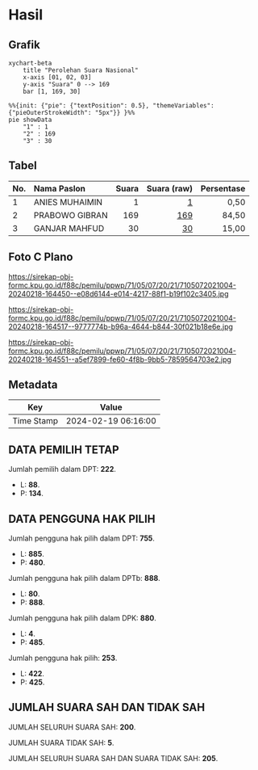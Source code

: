 # Hasil

## Grafik

```mermaid
xychart-beta
    title "Perolehan Suara Nasional"
    x-axis [01, 02, 03]
    y-axis "Suara" 0 --> 169
    bar [1, 169, 30]
```

```mermaid
%%{init: {"pie": {"textPosition": 0.5}, "themeVariables": {"pieOuterStrokeWidth": "5px"}} }%%
pie showData
    "1" : 1
    "2" : 169
    "3" : 30
```

## Tabel

| No. | Nama Paslon    | Suara | Suara (raw) | Persentase |
|:--- |:-------------- | -----:| -----------:| ----------:|
| 1   | ANIES MUHAIMIN | 1     | [1][p-1]    | 0,50       |
| 2   | PRABOWO GIBRAN | 169   | [169][p-2]  | 84,50      |
| 3   | GANJAR MAHFUD  | 30    | [30][p-3]   | 15,00      |


[p-1]: https://github.com/gigit-pemilu/pemilu-2024/blob/main/pilpres/hitung-suara/sub/71-sulawesi-utara/sub/05-minahasa-selatan/sub/07-motoling/sub/2021-raanan-lama/sub/004-tps/sub/paslon-1.txt
[p-2]: https://github.com/gigit-pemilu/pemilu-2024/blob/main/pilpres/hitung-suara/sub/71-sulawesi-utara/sub/05-minahasa-selatan/sub/07-motoling/sub/2021-raanan-lama/sub/004-tps/sub/paslon-2.txt
[p-3]: https://github.com/gigit-pemilu/pemilu-2024/blob/main/pilpres/hitung-suara/sub/71-sulawesi-utara/sub/05-minahasa-selatan/sub/07-motoling/sub/2021-raanan-lama/sub/004-tps/sub/paslon-3.txt

## Foto C Plano

https://sirekap-obj-formc.kpu.go.id/f88c/pemilu/ppwp/71/05/07/20/21/7105072021004-20240218-164450--e08d6144-e014-4217-88f1-b19f102c3405.jpg

https://sirekap-obj-formc.kpu.go.id/f88c/pemilu/ppwp/71/05/07/20/21/7105072021004-20240218-164517--9777774b-b96a-4644-b844-30f021b18e6e.jpg

https://sirekap-obj-formc.kpu.go.id/f88c/pemilu/ppwp/71/05/07/20/21/7105072021004-20240218-164551--a5ef7899-fe60-4f8b-9bb5-7859564703e2.jpg


## Metadata

| Key        | Value               |
| ---------- | ------------------- |
| Time Stamp | 2024-02-19 06:16:00 |


## DATA PEMILIH TETAP

Jumlah pemilih dalam DPT: **222**.
 * L: **88**.
 * P: **134**.

## DATA PENGGUNA HAK PILIH

Jumlah pengguna hak pilih dalam DPT: **755**.
 * L: **885**.
 * P: **480**.

Jumlah pengguna hak pilih dalam DPTb: **888**.
 * L: **80**.
 * P: **888**.

Jumlah pengguna hak pilih dalam DPK: **880**.
 * L: **4**.
 * P: **485**.

Jumlah pengguna hak pilih: **253**.
 * L: **422**.
 * P: **425**.

## JUMLAH SUARA SAH DAN TIDAK SAH

JUMLAH SELURUH SUARA SAH: **200**.

JUMLAH SUARA TIDAK SAH: **5**.

JUMLAH SELURUH SUARA SAH DAN SUARA TIDAK SAH: **205**.


